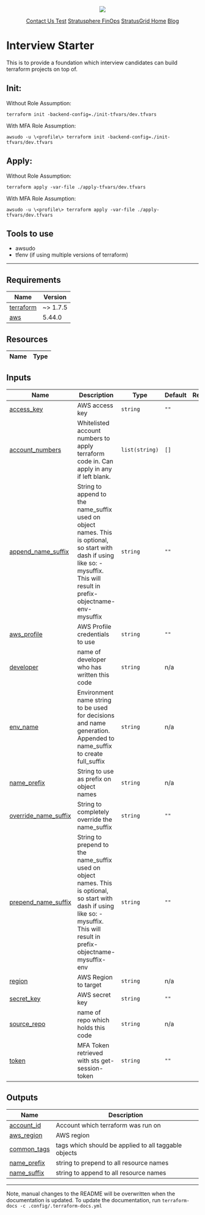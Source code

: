 <!-- BEGIN_TF_DOCS -->
<p align="center">                                                                                                                                            
                                                                                
  <img src="https://github.com/StratusGrid/terraform-readme-template/blob/main/header/stratusgrid-logo-smaller.jpg?raw=true" />
  <p align="center">
    <a href="https://stratusgrid.com/book-a-consultation">Contact Us Test</a>
    <a href="https://stratusgrid.com/cloud-cost-optimization-dashboard">Stratusphere FinOps</a>
    <a href="https://stratusgrid.com">StratusGrid Home</a>
    <a href="https://stratusgrid.com/blog">Blog</a>
  </p>
</p>

# Interview Starter

This is to provide a foundation which interview candidates can build terraform projects on top of.

## Init:
Without Role Assumption:
```hcl
terraform init -backend-config=./init-tfvars/dev.tfvars
```

With MFA Role Assumption:
```hcl
awsudo -u \<profile\> terraform init -backend-config=./init-tfvars/dev.tfvars 
```

## Apply:
Without Role Assumption:
```hcl
terraform apply -var-file ./apply-tfvars/dev.tfvars
```

With MFA Role Assumption:
```hcl
awsudo -u \<profile\> terraform apply -var-file ./apply-tfvars/dev.tfvars
```

## Tools to use
- awsudo
- tfenv (if using multiple versions of terraform)


---
## Requirements

| Name | Version |
|------|---------|
| <a name="requirement_terraform"></a> [terraform](#requirement\_terraform) | ~> 1.7.5 |
| <a name="requirement_aws"></a> [aws](#requirement\_aws) | 5.44.0 |
## Resources

| Name | Type |
|------|------|
## Inputs

| Name | Description | Type | Default | Required |
|------|-------------|------|---------|:--------:|
| <a name="input_access_key"></a> [access\_key](#input\_access\_key) | AWS access key | `string` | `""` | no |
| <a name="input_account_numbers"></a> [account\_numbers](#input\_account\_numbers) | Whitelisted account numbers to apply terraform code in. Can apply in any if left blank. | `list(string)` | `[]` | no |
| <a name="input_append_name_suffix"></a> [append\_name\_suffix](#input\_append\_name\_suffix) | String to append to the name\_suffix used on object names. This is optional, so start with dash if using like so: -mysuffix. This will result in prefix-objectname-env-mysuffix | `string` | `""` | no |
| <a name="input_aws_profile"></a> [aws\_profile](#input\_aws\_profile) | AWS Profile credentials to use | `string` | `""` | no |
| <a name="input_developer"></a> [developer](#input\_developer) | name of developer who has written this code | `string` | n/a | yes |
| <a name="input_env_name"></a> [env\_name](#input\_env\_name) | Environment name string to be used for decisions and name generation. Appended to name\_suffix to create full\_suffix | `string` | n/a | yes |
| <a name="input_name_prefix"></a> [name\_prefix](#input\_name\_prefix) | String to use as prefix on object names | `string` | n/a | yes |
| <a name="input_override_name_suffix"></a> [override\_name\_suffix](#input\_override\_name\_suffix) | String to completely override the name\_suffix | `string` | `""` | no |
| <a name="input_prepend_name_suffix"></a> [prepend\_name\_suffix](#input\_prepend\_name\_suffix) | String to prepend to the name\_suffix used on object names. This is optional, so start with dash if using like so: -mysuffix. This will result in prefix-objectname-mysuffix-env | `string` | `""` | no |
| <a name="input_region"></a> [region](#input\_region) | AWS Region to target | `string` | n/a | yes |
| <a name="input_secret_key"></a> [secret\_key](#input\_secret\_key) | AWS secret key | `string` | `""` | no |
| <a name="input_source_repo"></a> [source\_repo](#input\_source\_repo) | name of repo which holds this code | `string` | n/a | yes |
| <a name="input_token"></a> [token](#input\_token) | MFA Token retrieved with sts get-session-token | `string` | `""` | no |
## Outputs

| Name | Description |
|------|-------------|
| <a name="output_account_id"></a> [account\_id](#output\_account\_id) | Account which terraform was run on |
| <a name="output_aws_region"></a> [aws\_region](#output\_aws\_region) | AWS region |
| <a name="output_common_tags"></a> [common\_tags](#output\_common\_tags) | tags which should be applied to all taggable objects |
| <a name="output_name_prefix"></a> [name\_prefix](#output\_name\_prefix) | string to prepend to all resource names |
| <a name="output_name_suffix"></a> [name\_suffix](#output\_name\_suffix) | string to append to all resource names |
---
Note, manual changes to the README will be overwritten when the documentation is updated. To update the documentation, run `terraform-docs -c .config/.terraform-docs.yml`
<!-- END_TF_DOCS -->